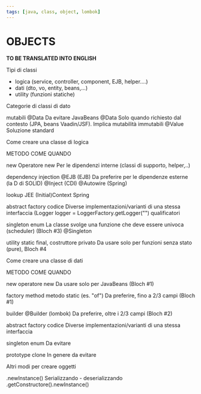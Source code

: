 ```yaml
---
tags: [java, class, object, lombok]
---
```

# OBJECTS

**TO BE TRANSLATED INTO ENGLISH**

Tipi di classi
- logica  (service, controller, component, EJB, helper....)
- dati    (dto, vo, entity, beans,...)
- utility (funzioni statiche)


Categorie di classi di dato


mutabili		@Data		Da evitare
JavaBeans		@Data		Solo quando richiesto dal contesto (JPA, beans Vaadin/JSF). Implica mutabilità
immutabili		@Value		Soluzione standard


Come creare una classe di logica

METODO			COME			QUANDO

new			Operatore new		Per le dipendenzi interne (classi di supporto, helper,..)

dependency injection	@EJB (EJB)              Da preferire per le dipendenze esterne (la D di SOLID)
                        @Inject (CDI)
                        @Autowire (Spring)

lookup                  JEE (Initial)Context
                        Spring

abstract factory	codice			Diverse implementazioni/varianti di una stessa interfaccia (Logger logger = LoggerFactory.getLogger("")
			qualificatori

singleton		enum			La classe svolge una funzione che deve essere univoca (scheduler) (Bloch #3)
 			@Singleton

utility			static final, costruttore privato	Da usare solo per funzioni senza stato (pure), Bloch #4 




Come creare una classe di dati


METODO			COME				QUANDO

new			operatore new			Da usare solo per JavaBeans (Bloch #1)

factory method		metodo static (es. "of")	Da preferire, fino a 2/3 campi  (Bloch #1)

builder			@Builder (lombok)		Da preferire, oltre i 2/3 campi  (Bloch #2)

abstract factory	codice				Diverse implementazioni/varianti di una stessa interfaccia

singleton		enum				Da evitare

prototype		clone				In genere da evitare




Altri modi per creare oggetti

<Clazz>.newInstance()
Serializzando - deserializzando
<Clazz>.getConstructore().newInstance()
